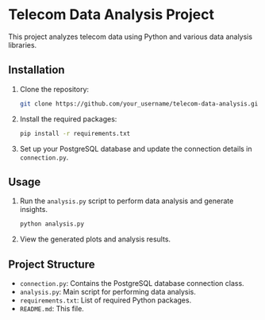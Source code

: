 # Telecom Data Analysis Project

This project analyzes telecom data using Python and various data analysis libraries.

## Installation

1. Clone the repository:

    ```bash
    git clone https://github.com/your_username/telecom-data-analysis.git
    ```

2. Install the required packages:

    ```bash
    pip install -r requirements.txt
    ```

3. Set up your PostgreSQL database and update the connection details in `connection.py`.

## Usage

1. Run the `analysis.py` script to perform data analysis and generate insights.

    ```bash
    python analysis.py
    ```

2. View the generated plots and analysis results.

## Project Structure

- `connection.py`: Contains the PostgreSQL database connection class.
- `analysis.py`: Main script for performing data analysis.
- `requirements.txt`: List of required Python packages.
- `README.md`: This file.

